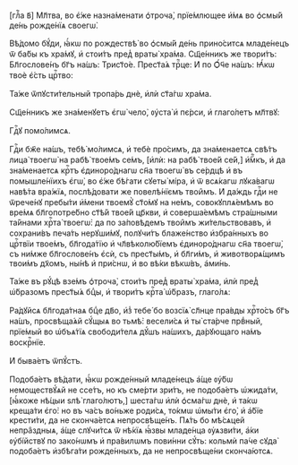 [глⷡ҇а в҃] Мл҃тва, во є҆́же назна́менати ѻ҆троча̀, прїе́млющее и҆́мѧ во ѻ҆смы́й
де́нь рожде́нїѧ своегѡ̀.

Вѣ́домо бꙋ́ди, ꙗ҆́кѡ по рождествѣ̀ во ѻ҆смы́й де́нь прино́ситсѧ младе́нецъ ѿ
ба́бы къ хра́мꙋ, и҆ стои́тъ пред̾ враты̀ хра́ма. Сщ҃е́нникъ же твори́тъ:
Бл҃гослове́нъ бг҃ъ на́шъ: Трист҃о́е. Прест҃а́ѧ трⷪ҇це: И҆ по Ѻ҆́ч҃е на́шъ: Ꙗ҆́кѡ
твоѐ є҆́сть црⷭ҇тво:

Та́же ѿпꙋсти́тельный тропа́рь днѐ, и҆лѝ ст҃а́гѡ хра́ма.

Сщ҃е́нникъ же зна́менꙋетъ є҆гѡ̀ чело̀, ᲂу҆ста̀ и҆ пє́рси, и҆ глаго́летъ мл҃твꙋ:

Гдⷭ҇ꙋ помо́лимсѧ.

Гдⷭ҇и бж҃е на́шъ, тебѣ̀ мо́лимсѧ, и҆ тебѐ про́симъ, да зна́менаетсѧ свѣ́тъ
лица̀ твоегѡ̀ на рабѣ̀ твое́мъ се́мъ, [и҆лѝ: на рабѣ̀ твое́й се́й,] и҆́мⷬ҇къ, и҆
да зна́менаетсѧ крⷭ҇тъ є҆диноро́днагѡ сн҃а твоегѡ̀ въ се́рдцѣ и҆ въ
помышле́нїихъ є҆гѡ̀, во є҆́же бѣ́гати сꙋеты̀ мі́ра, и҆ ѿ всѧ́кагѡ лꙋка́вагѡ
навѣ́та вра́жїѧ, послѣ́довати же повелѣ́нїємъ твои̑мъ. И҆ да́ждь гдⷭ҇и не
ѿрече́нꙋ пребы́ти и҆́мени твоемꙋ̀ ст҃о́мꙋ на не́мъ, совокꙋплѧ́емѣмъ во вре́мѧ
бл҃гопотре́бно ст҃ѣ́й твое́й цр҃кви, и҆ соверша́емѣмъ стра́шными та́йнами
хрⷭ҇та̀ твоегѡ̀: да по за́повѣдемъ твои̑мъ жи́тельствовавъ, и҆ сохрани́въ
печа́ть нерꙋши́мꙋ, полꙋчи́тъ блаже́нство и҆збра́нныхъ во црⷭ҇твїи твое́мъ,
бл҃года́тїю и҆ чл҃вѣколю́бїемъ є҆диноро́днагѡ сн҃а твоегѡ̀, съ ни́мже
бл҃гослове́нъ є҆сѝ, съ прест҃ы́мъ, и҆ бл҃ги́мъ, и҆ животворѧ́щимъ твои́мъ
дх҃омъ, ны́нѣ и҆ при́снѡ, и҆ во вѣ́ки вѣкѡ́въ, а҆ми́нь.

Та́же въ рꙋ́цѣ взе́мъ ѻ҆троча̀, стои́тъ пред̾ враты̀ хра́ма, и҆лѝ пред̾
ѡ҆́бразомъ прест҃ы́ѧ бцⷣы, и҆ твори́тъ крⷭ҇та̀ ѡ҆́бразъ, глаго́лѧ:

Ра́дꙋйсѧ бл҃года́тнаѧ бцⷣе дв҃о, и҆з̾ тебе́ бо возсїѧ̀ сл҃нце пра́вды хрⷭ҇то́съ
бг҃ъ на́шъ, просвѣща́ѧй сꙋ́щыѧ во тьмѣ̀: весели́сѧ и҆ ты̀ ста́рче првⷣный,
прїе́мый во ѡ҆бъѧ́тїѧ свободи́телѧ дꙋ́шъ на́шихъ, да́рꙋющаго на́мъ воскрⷭ҇нїе.

И҆ быва́етъ ѿпꙋ́стъ.

Подоба́етъ вѣ́дати, ꙗ҆́кѡ рожде́нный младе́нецъ а҆́ще ᲂу҆́бѡ немоществꙋ́ѧй не
ссе́тъ, но къ сме́рти зри́тъ, не подоба́етъ ѡ҆жида́ти, [ꙗ҆́коже нѣ́цыи ѕлѣ̀
глаго́лютъ,] шеста́гѡ и҆лѝ ѻ҆сма́гѡ днѐ, и҆ та́кѡ креща́ти є҆го̀: но въ ча́съ
во́ньже роди́сѧ, то́кмѡ ѡ҆мы́ти є҆го̀, и҆ а҆́бїе крести́ти, да не сконча́етсѧ
непросвѣще́нъ. Пѧ́ть бо мѣ́сѧцей непра̑здныѧ, а҆́ще слꙋчи́тсѧ ѿ нѣ́кїѧ ꙗ҆́звы
младе́нца ᲂу҆ѧзви́ти, а҆́ки ᲂу҆бі́йствꙋ по зако́нѡмъ и҆ пра́вилѡмъ пови́нни
сꙋ́ть: кольмѝ па́че сꙋда̀ подоба́етъ и҆збѣга́ти рожде́нныхъ, да не непросвѣще́ни
сконча́ютсѧ.

